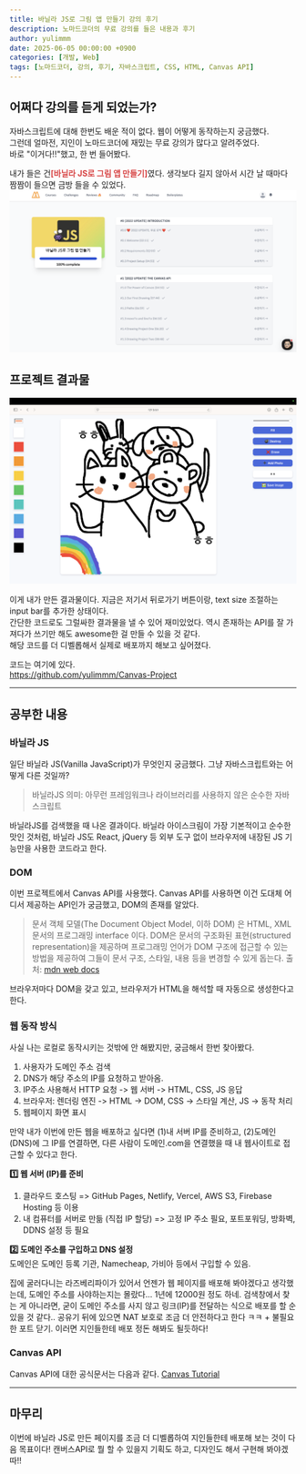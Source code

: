 ```yaml
---
title: 바닐라 JS로 그림 앱 만들기 강의 후기
description: 노마드코더의 무료 강의를 들은 내용과 후기
author: yulimmm
date: 2025-06-05 00:00:00 +0900
categories: [개발, Web]
tags: [노마드코더, 강의, 후기, 자바스크립트, CSS, HTML, Canvas API]
---
```

## 어쩌다 강의를 듣게 되었는가?
자바스크립트에 대해 한번도 배운 적이 없다. 웹이 어떻게 동작하는지 궁금했다.<br>
그런데 얼마전, 지인이 노마드코더에 재밌는 무료 강의가 많다고 알려주었다. <br>
바로 "이거다!!"했고, 한 번 들어봤다. 

내가 들은 건<span style="color: #D74343;">**[바닐라 JS로 그림 앱 만들기]**</span>였다. 생각보다 길지 않아서 시간 날 때마다 짬짬이 들으면 금방 들을 수 있었다. 
<img src="/assets/img/posts/2/강의 캡쳐.png" alt="강의 캡쳐 image" width="600" >

## 프로젝트 결과물
<img src="/assets/img/posts/2/프로젝트 결과물.png" alt="프로젝트 결과물 image" width="600" >

이게 내가 만든 결과물이다. 지금은 저기서 뒤로가기 버튼이랑, text size 조절하는 input bar를 추가한 상태이다. <br>
간단한 코드로도 그럴싸한 결과물을 낼 수 있어 재미있었다. 역시 존재하는 API를 잘 가져다가 쓰기만 해도 awesome한 걸 만들 수 있을 것 같다. <br>
해당 코드를 더 디벨롭해서 실제로 배포까지 해보고 싶어졌다.<br>

코드는 여기에 있다. <br>
<span style="color: skyblue;">https://github.com/yulimmm/Canvas-Project</span>

---
## 공부한 내용
### 바닐라 JS
일단 바닐라 JS(Vanilla JavaScript)가 무엇인지 궁금했다. 그냥 자바스크립트와는 어떻게 다른 것일까?<br>
> 바닐라JS 의미: 아무런 프레임워크나 라이브러리를 사용하지 않은 순수한 자바스크립트

바닐라JS를 검색했을 때 나온 결과이다. 
바닐라 아이스크림이 가장 기본적이고 순수한 맛인 것처럼, 바닐라 JS도 React, jQuery 등 외부 도구 없이 브라우저에 내장된 JS 기능만을 사용한 코드라고 한다. <br>

### DOM
이번 프로젝트에서 Canvas API를 사용했다. Canvas API를 사용하면 이건 도대체 어디서 제공하는 API인가 궁금했고, DOM의 존재를 알았다. <br>
> 문서 객체 모델(The Document Object Model, 이하 DOM) 은 HTML, XML 문서의 프로그래밍 interface 이다. DOM은 문서의 구조화된 표현(structured representation)을 제공하며 프로그래밍 언어가 DOM 구조에 접근할 수 있는 방법을 제공하여 그들이 문서 구조, 스타일, 내용 등을 변경할 수 있게 돕는다. 출처: [mdn web docs](https://developer.mozilla.org/ko/docs/Web/API/Document_Object_Model/Introduction)

브라우저마다 DOM을 갖고 있고, 브라우저가 HTML을 해석할 때 자동으로 생성한다고 한다. 

### 웹 동작 방식
사실 나는 로컬로 동작시키는 것밖에 안 해봤지만, 궁금해서 한번 찾아봤다. 
1. 사용자가 도메인 주소 검색
2. DNS가 해당 주소의 IP를 요청하고 받아옴. 
3. IP주소 사용해서 HTTP 요청 -> 웹 서버 -> HTML, CSS, JS 응답
4. 브라우저: 렌더링 엔진 -> HTML → DOM, CSS → 스타일 계산, JS → 동작 처리
5. 웹페이지 화면 표시

만약 내가 이번에 만든 웹을 배포하고 싶다면 (1)내 서버 IP를 준비하고, (2)도메인(DNS)에 그 IP를 연결하면, 다른 사람이 도메인.com을 연결했을 때 내 웹사이트로 접근할 수 있다고 한다. <br>

**1️⃣ 웹 서버 (IP)를 준비**
1. 클라우드 호스팅 => GitHub Pages, Netlify, Vercel, AWS S3, Firebase Hosting 등 이용
2. 내 컴퓨터를 서버로 만듦 (직접 IP 할당) => 고정 IP 주소 필요, 포트포워딩, 방화벽, DDNS 설정 등 필요

**2️⃣ 도메인 주소를 구입하고 DNS 설정** <br>
도메인은 도메인 등록 기관, Namecheap, 가비아 등에서 구입할 수 있음. 

집에 굴러다니는 라즈베리파이가 있어서 언젠가 웹 페이지를 배포해 봐야겠다고 생각했는데, 도메인 주소를 사야하는지는 몰랐다... 1년에 12000원 정도 하네. 
검색창에서 찾는 게 아니라면, 굳이 도메인 주소를 사지 않고 링크(IP)를 전달하는 식으로 배포를 할 순 있을 것 같다.. 공유기 뒤에 있으면 NAT 보호로 조금 더 안전하다고 한다 ㅋㅋ + 불필요한 포트 닫기. 이러면 지인들한테 배포 정돈 해봐도 될듯하다!


### Canvas API
Canvas API에 대한 공식문서는 다음과 같다. [Canvas Tutorial](https://developer.mozilla.org/ko/docs/Web/API/Canvas_API/Tutorial)

---
## 마무리
이번에 바닐라 JS로 만든 페이지를 조금 더 디벨롭하여 지인들한테 배포해 보는 것이 다음 목표이다!
캔버스API로 뭘 할 수 있을지 기획도 하고, 디자인도 해서 구현해 봐야겠따!!
